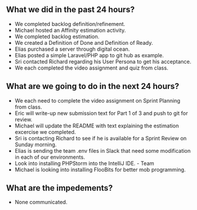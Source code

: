 ## What we did in the past 24 hours?   
- We completed backlog definition/refinement.   
- Michael hosted an Affinity estimation activity.   
- We completed backlog estimation.   
- We created a Definition of Done and Definition of Ready.  
- Elias purchased a server through digital ocean.  
- Elias posted a simple Laravel/PHP app to git hub as example.  
- Sri contacted Richard regarding his User Persona to get his acceptance.  
- We each completed the video assignment and quiz from class.   

## What are we going to do in the next 24 hours?  
- We each need to complete the video assignment on Sprint Planning from class.   
- Eric will write-up new submission text for Part 1 of 3 and push to git for review.     
- Michael will update the README with text explaining the estimation excercise we completed.    
- Sri is contacting Richard to see if he is available for a Sprint Review on Sunday morning.   
- Elias is sending the team .env files in Slack that need some modification in each of our environments.   
- Look into installing PHPStorm into the IntelliJ IDE. - Team
- Michael is looking into installing FlooBits for better mob programming.   

## What are the impedements?   
- None communicated.   
